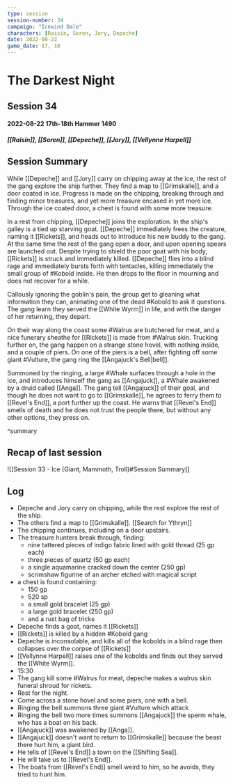 ```yaml
---
type: session
session-number: 34
campaign: "Icewind Dale"
characters: [Raisin, Soren, Jory, Depeche]
date: 2022-08-22
game_date: 17, 18
---
```


# The Darkest Night
## Session 34
#### 2022-08-22 17th-18th Hammer 1490
##### [[Raisin]], [[Soren]], [[Depeche]], [[Jory]], [[Vellynne Harpell]]

## Session Summary
While [[Depeche]] and [[Jory]] carry on chipping away at the ice, the rest of the gang explore the ship further. They find a map to [[Grimskalle]], and a door coated in ice. Progress is made on the chipping, breaking through and finding minor treasures, and yet more treasure encased in yet more ice. Through the ice coated door, a chest is found with some more treasure. 

In a rest from chipping, [[Depeche]] joins the exploration. In the ship's galley is a tied up starving goat. [[Depeche]] immediately frees the creature, naming it [[Rickets]], and heads out to introduce his new buddy to the gang. At the same time the rest of the gang open a door, and upon opening spears are launched out. Despite trying to shield the poor goat with his body, [[Rickets]] is struck and immediately killed. [[Depeche]] flies into a blind rage and immediately bursts forth with tentacles, killing immediately the small group of #Kobold inside. He then drops to the floor in mourning and does not recover for a while. 

Callously ignoring the goblin's pain, the group get to gleaning what information they can, animating one of the dead #Kobold to ask it questions. The gang learn they served the [[White Wyrm]] in life, and with the danger of her returning, they depart.

On their way along the coast some #Walrus are butchered for meat, and a nice funerary sheathe for [[Rickets]] is made from #Walrus skin. Trucking further on, the gang happen on a strange stone hovel, with nothing inside, and a couple of piers. On one of the piers is a bell, after fighting off some giant #Vulture, the gang ring the [[Angajuck's Bell|bell]].

Summoned by the ringing, a large #Whale surfaces through a hole in the ice, and introduces himself the gang as [[Angajuck]], a #Whale awakened by a druid called [[Anga]]. The gang tell [[Angajuck]] of their goal, and though he does not want to go to [[Grimskalle]], he agrees to ferry them to [[Revel's End]], a port further up the coast. He warns that [[Revel's End]] smells of death and he does not trust the people there, but without any other options, they press on. 

^summary
## Recap of last session
![[Session 33 - Ice (Giant, Mammoth, Troll)#Session Summary]]

## Log
- Depeche and Jory carry on chipping, while the rest explore the rest of the ship.
- The others find a map to [[Grimskalle]]. [[Search for Ythryn]]
- The chipping continues, including on a door upstairs.
- The treasure hunters break through, finding:
	- nine tattered pieces of indigo fabric lined with gold thread (25 gp each)
	- three pieces of quartz (50 gp each)
	- a single aquamarine cracked down the center (250 gp)
	- scrimshaw figurine of an archer etched with magical script
- a chest is found containing:
	- 150 gp
	- 520 sp
	- a small gold bracelet (25 gp)
	- a large gold bracelet (250 gp)
	- and a rust bag of tricks
- Depeche finds a goat, names it [[Rickets]]
- [[Rickets]] is killed by a hidden #Kobold gang
- Depeche is inconsolable, and kills all of the kobolds in a blind rage then collapses over the corpse of [[Rickets]]
- [[Vellynne Harpell]] raises one of the kobolds and finds out they served the [[White Wyrm]].
- 15:30
- The gang kill some #Walrus for meat, depeche makes a walrus skin funeral shroud for rickets.
- Rest for the night.
- Come across a stone hovel and some piers, one with a bell.
- Ringing the bell summons three giant #Vulture which attack
- Ringing the bell two more times summons [[Angajuck]] the sperm whale, who has a boat on his back.
- [[Angajuck]] was awakened by [[Anga]].
- [[Angajuck]] doesn't want to return to [[Grimskalle]] because the beast there hurt him, a giant bird.
- He tells of [[Revel's End]] a town on the [[Shifting Sea]].
- He will take us to [[Revel's End]].
- The boats from [[Revel's End]] smell weird to him, so he avoids, they tried to hunt him.